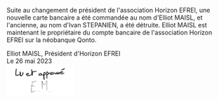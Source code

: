 Suite au changement de président de l'association Horizon EFREI, une nouvelle carte bancaire a été commandée au nom d'Elliot MAISL, et l'ancienne, au nom d'Ivan STEPANIEN, a été détruite.
Elliot MAISL est maintenant le propriétaire du compte bancaire de l'association Horizon EFREI sur la néobanque Qonto.

Elliot MAISL, Président d'Horizon EFREI\
Le 26 mai 2023\
<img alt="Elliot MAISL" src="Signatures/Elliot%20MAISL.png" height="70" />
